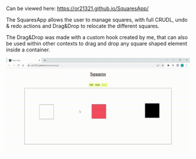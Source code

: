 Can be viewed here:
https://or21321.github.io/SquaresApp/ 

The SquaresApp allows the user to manage squares, with full CRUDL, undo & redo actions and Drag&Drop to relocate the different squares.

The Drag&Drop was made with a custom hook created by me, that can also be used within other contexts to drag and drop any square shaped element inside a container.

![](https://github.com/or21321/SquaresApp/blob/main/Squares.gif)
